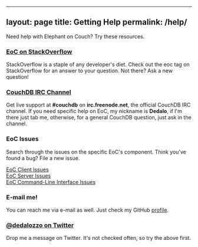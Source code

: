 ---
layout: page
title: Getting Help
permalink: /help/
-----------------

Need help with Elephant on Couch? Try these resources.

### [EoC on StackOverflow](http://stackoverflow.com/questions/tagged/eoc)

StackOverflow is a staple of any developer's diet. Check out the eoc tag
on StackOverflow for an answer to your question. Not there? Ask a new
question!

### [CouchDB IRC Channel](irc:irc.freenode.net/eoc)

Get live support at **#couchdb** on **irc.freenode.net**, the official
CouchDB IRC channel. If you need specific help on EoC, my nickname is 
**Dedalo**, if I'm there just tab me, otherwise, for a general CouchDB 
question, just ask in the channel.

### EoC Issues

Search through the issues on the specific EoC's component. Think you've
found a bug? File a new issue.

[EoC Client Issues](https://github.com/dedalozzo/eoc-client/issues)  
[EoC Server Issues](https://github.com/dedalozzo/eoc-server/issues)  
[EoC Command-Line Interface Issues](https://github.com/dedalozzo/)  

### E-mail me!

You can reach me via e-mail as well. Just check my GitHub 
[profile](https://github.com/dedalozzo/eoc-client/issues).

### [@dedalozzo on Twitter](https://twitter.com/dedalozzo)

Drop me a message on Twitter. It's not checked often, so try the above 
first.